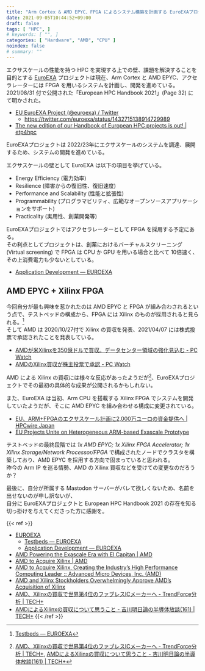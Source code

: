 ```yaml
---
title: "Arm Cortex & AMD EPYC、FPGA によるシステム構築を計画する EuroEXAプロジェクト"
date: 2021-09-05T10:44:52+09:00
draft: false
tags: [ "HPC", ]
# keywords: [ "", ]
categories: [ "Hardware", "AMD", "CPU" ]
noindex: false
# summary: ""
---
```


エクサスケールの性能を持つ HPC を実現する上での壁、課題を解決することを目的とする [EuroEXA](https://euroexa.eu) プロジェクトは現在、Arm Cortex と AMD EPYC、アクセラレーターには FPGA を用いるシステムを計画し、開発を進めている。  
2021/08/31 付で公開された「European HPC Handbook 2021」(Page 32) にて明かされた。  

 * [EU EuroEXA Project (@euroexa) / Twitter](https://twitter.com/euroexa)
    * <https://twitter.com/euroexa/status/1432715138914729989>
 * [The new edition of our Handbook of European HPC projects is out! | etp4hpc](https://www.etp4hpc.eu/news/268-the-new-edition-of-our-handbook-of-european-h.html)

EuroEXAプロジェクトは 2022/23年にエクサスケールのシステムを調達、展開するため、システムの開発を進めている。  

エクサスケールの壁として EuroEXA は以下の項目を挙げている。  

 * Energy Efficiency (電力効率)
 * Resilience (障害からの復旧性、復旧速度)
 * Performance and Scalability (性能と拡張性)
 * Programmability (プログラマビリティ、広範なオープンソースアプリケーションをサポート)
 * Practicality (実用性、創薬開発等)

EuroEXAプロジェクトではアクセラレーターとして FPGA を採用する予定にある。  
その利点としてプロジェクトは、創薬におけるバーチャルスクリーニング (Virtual screening) で FPGA は CPU か GPU を用いる場合と比べて 10倍速く、その上消費電力も少ないとしている。  

 * [Application Development — EUROEXA](https://euroexa.eu/application-development)

## AMD EPYC + Xilinx FPGA

今回自分が最も興味を惹かれたのは AMD EPYC と FPGA が組み合わされるという点で、テストベッドの構成から、FPGA には Xilinx のものが採用されると見られる。[^euroexa-testbed]  
そして AMD は 2020/10/27付で Xilinx の買収を発表、2021/04/07 には株式投票で承認されたことを発表している。  

 * [AMDが米Xilinxを350億ドルで買収。データセンター領域の強化見込む - PC Watch](https://pc.watch.impress.co.jp/docs/news/1285651.html)
 * [AMDのXilinx買収が株主投票で承認 - PC Watch](https://pc.watch.impress.co.jp/docs/news/1317257.html)

[^euroexa-testbed]: [Testbeds — EUROEXA](https://euroexa.eu/testbeds)

AMD による Xilinx の買収には様々な反応があったようだが[^amd-xilinx]、EuroEXAプロジェクトでその最初の具体的な成果が公開されるかもしれない。  

また、EuroEXA は当初、Arm CPU を搭載する Xilinx FPGA でシステムを開発していたようだが、そこに AMD EPYC を組み合わせる構成に変更されている。  

 * [EU、ARM+FPGAのエクサスケール計画に2,000万ユーロの資金提供へ | HPCwire Japan](https://www.hpcwire.jp/archives/13106)
 * [EU Projects Unite on Heterogeneous ARM-based Exascale Prototype](https://www.hpcwire.com/2016/02/24/eu-projects-unite-exascale-prototype/)

[^amd-xilinx]: [AMD、Xilinxの買収で世界第4位のファブレスICメーカーへ - TrendForce分析 | TECH+](https://news.mynavi.jp/article/20201102-1445676/), [AMDによるXilinxの買収について思うこと - 吉川明日論の半導体放談(161) | TECH+](https://news.mynavi.jp/article/semicon-161/)

テストベッドの最終段階では *1x AMD EPYC; 1x Xilinx FPGA Accelerator; 1x Xilinx Storage/Network Processor/FPGA* で構成されたノードでクラスタを構築しており、AMD EPYC を採用する方向で固まっていると思われる。  
昨今の Arm IP を巡る情勢、AMD の Xilinx 買収などを受けての変更なのだろうか？  

最後に、自分が所属する Mastodon サーバーがバレて欲しくないため、名前を出せないのが申し訳ないが、  
自分に EuroEXAプロジェクトと European HPC Handbook 2021 の存在を知る切っ掛けを与えてくださった方に感謝を。  

{{< ref >}}
 * [EUROEXA](https://euroexa.eu/)
    * [Testbeds — EUROEXA](https://euroexa.eu/testbeds)
    * [Application Development — EUROEXA](https://euroexa.eu/application-development)
 * [AMD Powering the Exascale Era with El Capitan | AMD](https://www.amd.com/en/products/exascale-era)
 * [AMD to Acquire Xilinx | AMD](https://www.amd.com/ja/corporate/xilinx-acquisition)
 * [AMD to Acquire Xilinx, Creating the Industry’s High Performance Computing Leader :: Advanced Micro Devices, Inc. (AMD)](https://ir.amd.com/news-events/press-releases/detail/977/amd-to-acquire-xilinx-creating-the-industrys-high)
 * [AMD and Xilinx Stockholders Overwhelmingly Approve AMD’s Acquisition of Xilinx](https://www.amd.com/en/press-releases/2021-04-07-amd-and-xilinx-stockholders-overwhelmingly-approve-amd-s-acquisition)
 * [AMD、Xilinxの買収で世界第4位のファブレスICメーカーへ - TrendForce分析 | TECH+](https://news.mynavi.jp/article/20201102-1445676/)
 * [AMDによるXilinxの買収について思うこと - 吉川明日論の半導体放談(161) | TECH+](https://news.mynavi.jp/article/semicon-161/)
{{< /ref >}}

